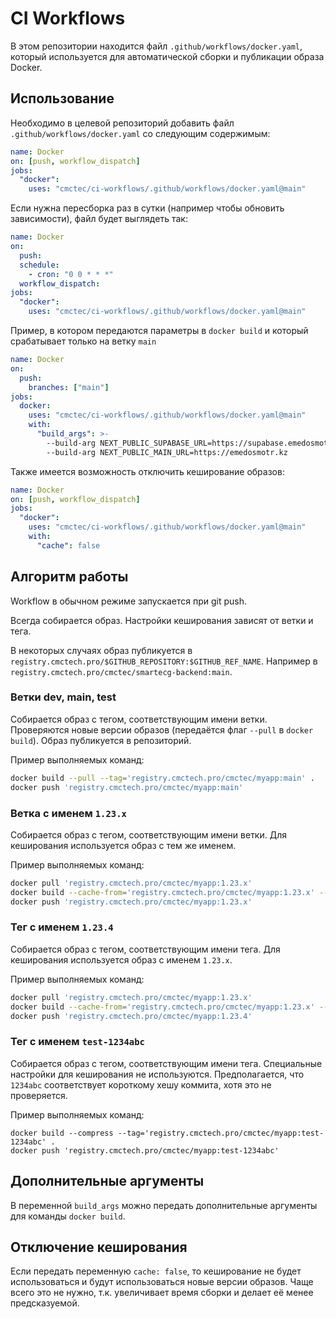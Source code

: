 # CI Workflows

В этом репозитории находится файл `.github/workflows/docker.yaml`, который
используется для автоматической сборки и публикации образа Docker.

## Использование

Необходимо в целевой репозиторий добавить файл `.github/workflows/docker.yaml`
со следующим содержимым:

```yaml
name: Docker
on: [push, workflow_dispatch]
jobs:
  "docker":
    uses: "cmctec/ci-workflows/.github/workflows/docker.yaml@main"
```

Если нужна пересборка раз в сутки (например чтобы обновить зависимости), файл
будет выглядеть так:

```yaml
name: Docker
on:
  push:
  schedule:
    - cron: "0 0 * * *"
  workflow_dispatch:
jobs:
  "docker":
    uses: "cmctec/ci-workflows/.github/workflows/docker.yaml@main"
```

Пример, в котором передаются параметры в `docker build` и который срабатывает
только на ветку `main`

```yaml
name: Docker
on:
  push:
    branches: ["main"]
jobs:
  docker:
    uses: "cmctec/ci-workflows/.github/workflows/docker.yaml@main"
    with:
      "build_args": >-
        --build-arg NEXT_PUBLIC_SUPABASE_URL=https://supabase.emedosmotr.kz
        --build-arg NEXT_PUBLIC_MAIN_URL=https://emedosmotr.kz
```

Также имеется возможность отключить кеширование образов:

```yaml
name: Docker
on: [push, workflow_dispatch]
jobs:
  "docker":
    uses: "cmctec/ci-workflows/.github/workflows/docker.yaml@main"
    with:
      "cache": false
```

## Алгоритм работы

Workflow в обычном режиме запускается при git push.

Всегда собирается образ. Настройки кеширования зависят от ветки и тега.

В некоторых случаях образ публикуется в
`registry.cmctech.pro/$GITHUB_REPOSITORY:$GITHUB_REF_NAME`. Например в
`registry.cmctech.pro/cmctec/smartecg-backend:main`.

### Ветки dev, main, test

Собирается образ с тегом, соответствующим имени ветки. Проверяются новые версии
образов (передаётся флаг `--pull` в `docker build`). Образ публикуется в
репозиторий.

Пример выполняемых команд:

```sh
docker build --pull --tag='registry.cmctech.pro/cmctec/myapp:main' .
docker push 'registry.cmctech.pro/cmctec/myapp:main'
```

### Ветка с именем `1.23.x`

Собирается образ с тегом, соответствующим имени ветки. Для кеширования
используется образ с тем же именем.

Пример выполняемых команд:

```sh
docker pull 'registry.cmctech.pro/cmctec/myapp:1.23.x'
docker build --cache-from='registry.cmctech.pro/cmctec/myapp:1.23.x' --tag='registry.cmctech.pro/cmctec/myapp:1.23.x' .
docker push 'registry.cmctech.pro/cmctec/myapp:1.23.x'
```

### Тег с именем `1.23.4`

Собирается образ с тегом, соответствующим имени тега. Для кеширования
используется образ с именем `1.23.x`.

Пример выполняемых команд:

```sh
docker pull 'registry.cmctech.pro/cmctec/myapp:1.23.x'
docker build --cache-from='registry.cmctech.pro/cmctec/myapp:1.23.x' --tag='registry.cmctech.pro/cmctec/myapp:1.23.4' .
docker push 'registry.cmctech.pro/cmctec/myapp:1.23.4'
```

### Тег с именем `test-1234abc`

Собирается образ с тегом, соответствующим имени тега. Специальные настройки для
кеширования не используются. Предполагается, что `1234abc` соответствует
короткому хешу коммита, хотя это не проверяется.

Пример выполняемых команд:

```
docker build --compress --tag='registry.cmctech.pro/cmctec/myapp:test-1234abc' .
docker push 'registry.cmctech.pro/cmctec/myapp:test-1234abc'
```

## Дополнительные аргументы

В переменной `build_args` можно передать дополнительные аргументы для команды
`docker build`.

## Отключение кеширования

Если передать переменную `cache: false`, то кеширование не будет использоваться
и будут использоваться новые версии образов. Чаще всего это не нужно, т.к.
увеличивает время сборки и делает её менее предсказуемой.
